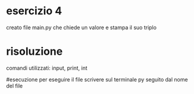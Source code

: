 # esercizio 4
creato file main.py che chiede un valore e stampa il suo triplo

# risoluzione
comandi utilizzati:
input, print, int

#esecuzione
per eseguire il file scrivere sul terminale py seguito dal nome del file
